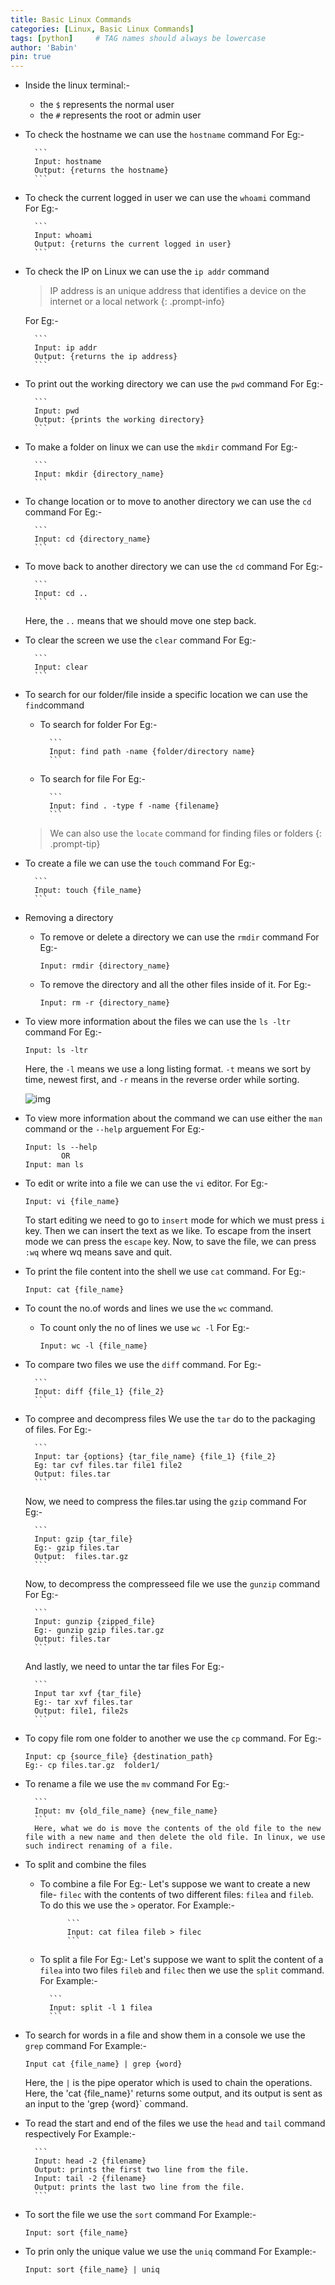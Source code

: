 ```yaml
---
title: Basic Linux Commands
categories: [Linux, Basic Linux Commands]
tags: [python]     # TAG names should always be lowercase
author: 'Babin'
pin: true
---
```


- Inside the linux terminal:-
    - the `$` represents the normal user
    - the `#` represents the root or admin user

- To check the hostname we can use the `hostname` command
    For Eg:- 
    
        ```
        Input: hostname
        Output: {returns the hostname}
        ```

- To check the current logged in user we can use the `whoami` command
    For Eg:-

        ```
        Input: whoami
        Output: {returns the current logged in user}
        ```

- To check the IP on Linux we can use the `ip addr` command
    > IP address is an unique address that identifies a device on the internet or a local network
    {: .prompt-info}

    For Eg:-

        ```
        Input: ip addr   
        Output: {returns the ip address} 
        ```

- To print out the working directory we can use the `pwd` command
    For Eg:-

        ```
        Input: pwd
        Output: {prints the working directory}
        ```

- To make a folder on linux we can use the `mkdir` command
    For Eg:- 
        
        ```
        Input: mkdir {directory_name}
        ```

- To change location or to move to another directory we can use the `cd` command
    For Eg:-

        ```
        Input: cd {directory_name}
        ```

- To move back to another directory we can use the `cd` command
    For Eg:-

        ```
        Input: cd ..
        ```
    
    Here, the `..` means that we should move one step back.

- To clear the screen we use the `clear` command
    For Eg:-

        ```
        Input: clear
        ```

- To search for our folder/file inside a specific location we can use the `find`command
    - To search for folder
        For Eg:-

            ```
            Input: find path -name {folder/directory name}
            ```
    - To search for file
        For Eg:-

            ```
            Input: find . -type f -name {filename}
            ```
    
    > We can also use the `locate` command for finding files or folders
    {: .prompt-tip}

- To create a file we can use the `touch` command
    For Eg:-

        ```
        Input: touch {file_name}
        ```

- Removing a directory
    - To remove or delete a directory we can use the `rmdir` command
        For Eg:- 
        
        ```
        Input: rmdir {directory_name}
        ```

    - To remove the directory and all the other files inside of it.
        For Eg:-

        ```
        Input: rm -r {directory_name}
        ```
    
- To view more information about the files we can use the `ls -ltr` command
    For Eg:-

    ```
    Input: ls -ltr
    ```
    Here, the `-l` means we use a long listing format. `-t` means we sort by time, newest first, and `-r` means in the reverse order while sorting. 

    ![img](/assets/img/readwrite.png)

- To view more information about the command we can use either the `man` command or the `--help` arguement
    For Eg:-
    
    ```
    Input: ls --help 
            OR
    Input: man ls
    ```

- To edit or write into a file we can use the  `vi` editor.
    For Eg:-

    ```
    Input: vi {file_name} 
    ```
    To start editing we need to go to `insert` mode for which we must press `i` key. Then we can insert the text as we like. To escape from the insert mode we can press the `escape` key. Now, to save the file, we can press `:wq` where wq means save and quit. 


- To print the file content into the shell we use `cat` command.
    For Eg:-

    ```
    Input: cat {file_name}
    ```

- To count the no.of words and lines we use the `wc` command.
    - To count only the no of lines we use `wc -l`
        For Eg:-

        ```
        Input: wc -l {file_name}
        ```


- To compare two files we use the `diff` command.
    For Eg:-

        ```
        Input: diff {file_1} {file_2}
        ```

- To compree and decompress files
    We use the `tar` do to the packaging of files.
    For Eg:-

        ```
        Input: tar {options} {tar_file_name} {file_1} {file_2}
        Eg: tar cvf files.tar file1 file2
        Output: files.tar
        ```
    Now, we need to compress the files.tar using the `gzip` command 
    For Eg:-

        ```
        Input: gzip {tar_file}
        Eg:- gzip files.tar
        Output:  files.tar.gz
        ```

    Now, to decompress the compresseed file we use the `gunzip` command
    For Eg:-
        
        ```
        Input: gunzip {zipped_file}
        Eg:- gunzip gzip files.tar.gz
        Output: files.tar
        ```
    And lastly, we need to untar the tar files
    For Eg:-

        ```
        Input tar xvf {tar_file}
        Eg:- tar xvf files.tar
        Output: file1, file2s
        ```

- To copy file rom one folder to another we use the `cp` command.
    For Eg:-

    ```
    Input: cp {source_file} {destination_path}
    Eg:- cp files.tar.gz  folder1/
    ```

- To rename a file we use the `mv` command
    For Eg:-

        ```
        Input: mv {old_file_name} {new_file_name}
        ```
        Here, what we do is move the contents of the old file to the new file with a new name and then delete the old file. In linux, we use such indirect renaming of a file. 


- To split and combine the files
    - To combine a file
        For Eg:-
            Let's suppose we want to create a new file- `filec` with the contents of two different files: `filea` and `fileb`. To do this we use the `>` operator.
            For Example:-

                ```
                Input: cat filea fileb > filec
                ```
    - To split a file
        For Eg:- 
            Let's suppose we want to split the content of a `filea` into two files `fileb` and `filec` then we use the `split` command.
            For Example:-

            ```
            Input: split -l 1 filea
            ```
    
- To search for words in a file and show them in a console we use the `grep` command
    For Example:-

    ```
    Input cat {file_name} | grep {word}
    ```
    Here, the `|` is the pipe operator which is used to chain the operations. Here, the 'cat {file_name}' returns some output, and its output is sent as an input to the 'grep {word}` command.

- To read the start and end of the files we use the `head` and `tail` command respectively
    For Example:-
    
        ```
        Input: head -2 {filename}
        Output: prints the first two line from the file. 
        Input: tail -2 {filename}
        Output: prints the last two line from the file.
        ```

- To sort the file we use the `sort` command
    For Example:-

    ```
    Input: sort {file_name}
    ```

- To prin only the unique value we use the `uniq` command
    For Example:-

    ```
    Input: sort {file_name} | uniq
    ```
